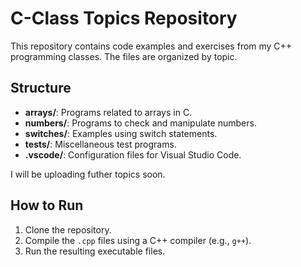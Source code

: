 # C-Class Topics Repository
This repository contains code examples and exercises from my C++ programming classes. The files are organized by topic.

## Structure
- **arrays/**: Programs related to arrays in C.
- **numbers/**: Programs to check and manipulate numbers.
- **switches/**: Examples using switch statements.
- **tests/**: Miscellaneous test programs.
- **.vscode/**: Configuration files for Visual Studio Code.

I will be uploading futher topics soon.

## How to Run
1. Clone the repository.
2. Compile the `.cpp` files using a C++ compiler (e.g., `g++`).
3. Run the resulting executable files.
